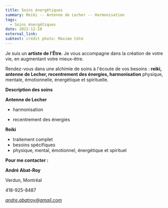 ```yaml
---
title: Soins énergétiques
summary: Reiki -- Antenne de Lecher -- Harmonisation
tags:
  - Soins énergétiques
date: 2022-12-28
external_link:
subtext: crédit photo: Maxime Côté
---
```


Je suis un **artiste de l'Être**. Je vous accompagne dans la création de votre vie, en augmentant votre mieux-être.

Rendez-vous dans une alchimie de soins à l'écoute de vos besoins : **reiki, antenne de Lecher, recentrement des énergies, harmonisation** physique, mentale, émotionnelle, énergétique et spirituelle.


**Description des soins**

**Antenne de Lecher**

- harmonisation

- recentrement des énergies

**Reiki**

- traitement complet
- besoins spécifiques
- physique, mental, émotionnel, énergétique et spirituel


**Pour me contacter :**


**André Abat-Roy**

Verdun, Montréal

418-925-8487

*andre.abatroy@gmail.com*
